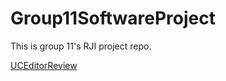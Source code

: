 # Group11SoftwareProject
This is group 11's RJI project repo.

[UCEditorReview](MarkdownUCD/UCEditorReview.md)
